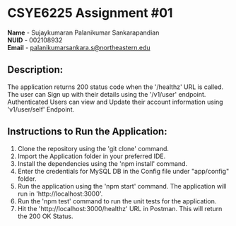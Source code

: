 # CSYE6225 Assignment #01

**Name**  - Sujaykumaran Palanikumar Sankarapandian<br/>
**NUID**  - 002108932<br/>
**Email** - palanikumarsankara.s@northeastern.edu 

## Description:

The application returns 200 status code when the '/healthz' URL is called. 
The user can Sign up with their details using the '/v1/user' endpoint.
Authenticated Users can view and Update their account information using 'v1/user/self' Endpoint.

## Instructions to Run the Application:

1. Clone the repository using the 'git clone' command.
2. Import the Application folder in your preferred IDE.
3. Install the dependencies using the 'npm install' command.
4. Enter the credentials for MySQL DB in the Config file under "app/config" folder.
5. Run the application using the 'npm start' command. The application will run in 'http://localhost:3000'.
6. Run the 'npm test' command to run the unit tests for the application.
7. Hit the 'http://localhost:3000/healthz' URL in Postman. This will return the 200 OK Status.